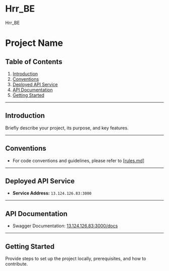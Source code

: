 # Hrr_BE
Hrr_BE

# Project Name

## Table of Contents
1. [Introduction](#introduction)
2. [Conventions](#conventions)
3. [Deployed API Service](#deployed-api-service)
4. [API Documentation](#api-documentation)
5. [Getting Started](#getting-started)

---

## Introduction
Briefly describe your project, its purpose, and key features.

---

## Conventions
- For code conventions and guidelines, please refer to [[rules.md](https://github.com/Hrr-HabbitRoutineResult/Hrr_BE/blob/main/Rules.md)]

---

## Deployed API Service
- **Service Address:** `13.124.126.83:3000`

---

## API Documentation
- Swagger Documentation: [13.124.126.83:3000/docs](http://13.124.126.83:3000/docs)

---

## Getting Started
Provide steps to set up the project locally, prerequisites, and how to contribute.
